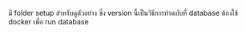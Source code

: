 มี folder setup สำหรับดูตัวอย่าง
ซึ่ง version นี้เป็นวิธีการทำฉบับที่ database ต้องใช้ docker เพื่อ run database 
